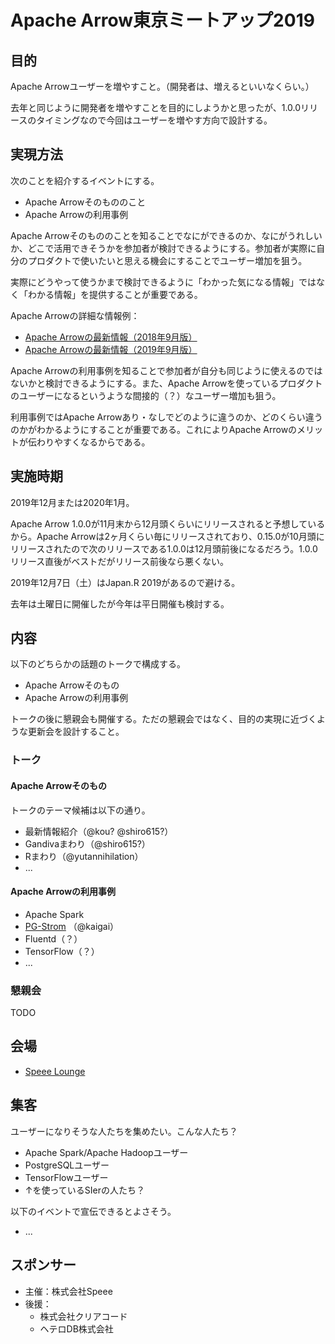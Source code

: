# Apache Arrow東京ミートアップ2019

## 目的

Apache Arrowユーザーを増やすこと。（開発者は、増えるといいなくらい。）

去年と同じように開発者を増やすことを目的にしようかと思ったが、1.0.0リリースのタイミングなので今回はユーザーを増やす方向で設計する。

## 実現方法

次のことを紹介するイベントにする。

  * Apache Arrowそのもののこと
  * Apache Arrowの利用事例

Apache Arrowそのもののことを知ることでなにができるのか、なにがうれしいか、どこで活用できそうかを参加者が検討できるようにする。参加者が実際に自分のプロダクトで使いたいと思える機会にすることでユーザー増加を狙う。

実際にどうやって使うかまで検討できるように「わかった気になる情報」ではなく「わかる情報」を提供することが重要である。

Apache Arrowの詳細な情報例：

  * [Apache Arrowの最新情報（2018年9月版）](https://www.clear-code.com/blog/2018/9/5.html)
  * [Apache Arrowの最新情報（2019年9月版）](https://www.clear-code.com/blog/2019/9/30.html)

Apache Arrowの利用事例を知ることで参加者が自分も同じように使えるのではないかと検討できるようにする。また、Apache Arrowを使っているプロダクトのユーザーになるというような間接的（？）なユーザー増加も狙う。

利用事例ではApache Arrowあり・なしでどのように違うのか、どのくらい違うのかがわかるようにすることが重要である。これによりApache Arrowのメリットが伝わりやすくなるからである。

## 実施時期

2019年12月または2020年1月。

Apache Arrow 1.0.0が11月末から12月頭くらいにリリースされると予想しているから。Apache Arrowは2ヶ月くらい毎にリリースされており、0.15.0が10月頭にリリースされたので次のリリースである1.0.0は12月頭前後になるだろう。1.0.0リリース直後がベストだがリリース前後なら悪くない。

2019年12月7日（土）はJapan.R 2019があるので避ける。

去年は土曜日に開催したが今年は平日開催も検討する。

## 内容

以下のどちらかの話題のトークで構成する。

  * Apache Arrowそのもの
  * Apache Arrowの利用事例

トークの後に懇親会も開催する。ただの懇親会ではなく、目的の実現に近づくような更新会を設計すること。

### トーク

#### Apache Arrowそのもの

トークのテーマ候補は以下の通り。

  * 最新情報紹介（@kou? @shiro615?）
  * Gandivaまわり（@shiro615?）
  * Rまわり（@yutannihilation）
  * ...

#### Apache Arrowの利用事例

  * Apache Spark
  * [PG-Strom](https://heterodb.github.io/pg-strom/ja/) （@kaigai）
  * Fluentd（？）
  * TensorFlow（？）
  * ...

### 懇親会

TODO

## 会場

  * [Speee Lounge](https://tech.speee.jp/entry/2017/05/26/101342)

## 集客

ユーザーになりそうな人たちを集めたい。こんな人たち？

  * Apache Spark/Apache Hadoopユーザー
  * PostgreSQLユーザー
  * TensorFlowユーザー
  * ↑を使っているSIerの人たち？

以下のイベントで宣伝できるとよさそう。

  * ...

## スポンサー

  * 主催：株式会社Speee
  * 後援：
    * 株式会社クリアコード
    * ヘテロDB株式会社
